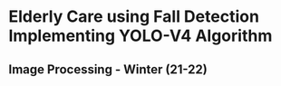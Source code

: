 # Elderly Care using Fall Detection Implementing YOLO-V4 Algorithm
## Image Processing - Winter (21-22)

